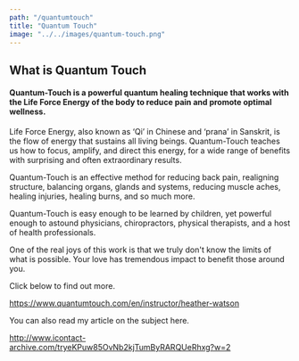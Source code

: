 ```yaml
---
path: "/quantumtouch"
title: "Quantum Touch"
image: "../../images/quantum-touch.png"
---
```


## What is Quantum Touch

#### Quantum-Touch is a powerful quantum healing technique that works with the Life Force Energy of the body to reduce pain and promote optimal wellness.

Life Force Energy, also known as ‘Qi’ in Chinese and ‘prana’ in Sanskrit, is the flow of energy that sustains all living beings. Quantum-Touch teaches us how to focus, amplify, and direct this energy, for a wide range of benefits with surprising and often extraordinary results.

Quantum-Touch is an effective method for reducing back pain, realigning structure, balancing organs, glands and systems, reducing muscle aches, healing injuries, healing burns, and so much more.

Quantum-Touch is easy enough to be learned by children, yet powerful enough to astound physicians, chiropractors, physical therapists, and a host of health professionals.

One of the real joys of this work is that we truly don't know the limits of what is possible. Your love has tremendous impact to benefit those around you.

Click below to find out more.

https://www.quantumtouch.com/en/instructor/heather-watson

You can also read my article on the subject here.

http://www.icontact-archive.com/tryeKPuw85OvNb2kjTumByRARQUeRhxg?w=2
